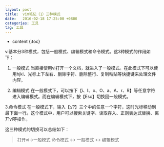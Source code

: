 ```yaml
---
layout: post
title:  vim笔记（1）三种模式
date:   2016-02-18 17:25:00 +0800
categories: 工具
tag: 工具
---
```


* content
{:toc}

vi基本分3种模式，包括一般模式、编辑模式和命令模式。这3种模式的作用如下：

1. 一般模式
当直接使用vi打开一个文档，就进入了一般模式。在此模式下可以使用hjkl、光标上下左右、删除字符、删除整行、复制粘贴等快捷键来处理文件内容。

2. 编辑模式
在一般模式下，可以按下【i、I、o、O、a、A、r、R】等任意字符进入编辑模式。而在编辑模式下，按【Esc】切换回一般模式。

3.命令模式
在一般模式下，输入【:/?】三个中的任意一个字符，这时光标移动到最下面一行。这个模式中，用户可以搜索关键字、读取存入、正则表达式替换、离开vi等操作。

这三种模式的切换可以总结如下：
>打开vi->一般模式
>命令模式 <-> 一般模式 <-> 编辑模式